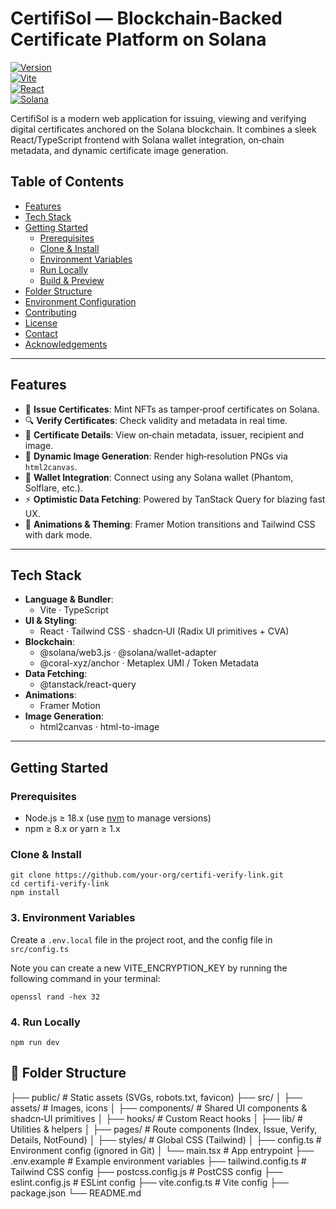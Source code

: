 # CertifiSol — Blockchain‑Backed Certificate Platform on Solana

[![Version](https://img.shields.io/badge/version-1.0.0-blue.svg)](https://github.com/your-org/certifi-verify-link)  
[![Vite](https://img.shields.io/badge/bundler-Vite-646cff)](https://vitejs.dev)  
[![React](https://img.shields.io/badge/framework-React-61dafb)](https://reactjs.org)  
[![Solana](https://img.shields.io/badge/blockchain-Solana-00FFA3)](https://solana.com)  

CertifiSol is a modern web application for issuing, viewing and verifying digital certificates anchored on the Solana blockchain. It combines a sleek React/TypeScript frontend with Solana wallet integration, on‑chain metadata, and dynamic certificate image generation.

## Table of Contents

- [Features](#features)   
- [Tech Stack](#tech-stack)  
- [Getting Started](#getting-started)  
  - [Prerequisites](#prerequisites)  
  - [Clone & Install](#clone--install)  
  - [Environment Variables](#environment-variables)  
  - [Run Locally](#run-locally)  
  - [Build & Preview](#build--preview)  
- [Folder Structure](#folder-structure)  
- [Environment Configuration](#environment-configuration)  
- [Contributing](#contributing)  
- [License](#license)  
- [Contact](#contact)  
- [Acknowledgements](#acknowledgements)  

---

## Features

- 🚀 **Issue Certificates**: Mint NFTs as tamper‑proof certificates on Solana.  
- 🔍 **Verify Certificates**: Check validity and metadata in real time.  
- 📄 **Certificate Details**: View on‑chain metadata, issuer, recipient and image.  
- 📸 **Dynamic Image Generation**: Render high‑resolution PNGs via `html2canvas`.  
- 🔑 **Wallet Integration**: Connect using any Solana wallet (Phantom, Solflare, etc.).  
- ⚡ **Optimistic Data Fetching**: Powered by TanStack Query for blazing fast UX.  
- 🎨 **Animations & Theming**: Framer Motion transitions and Tailwind CSS with dark mode.  

---

## Tech Stack

- **Language & Bundler**:  
  - Vite · TypeScript  
- **UI & Styling**:  
  - React · Tailwind CSS · shadcn‑UI (Radix UI primitives + CVA)  
- **Blockchain**:  
  - @solana/web3.js · @solana/wallet-adapter  
  - @coral-xyz/anchor · Metaplex UMI / Token Metadata  
- **Data Fetching**:  
  - @tanstack/react-query  
- **Animations**:  
  - Framer Motion  
- **Image Generation**:  
  - html2canvas · html-to-image  

---

## Getting Started

### Prerequisites

- Node.js ≥ 18.x (use [nvm](https://github.com/nvm-sh/nvm) to manage versions)  
- npm ≥ 8.x or yarn ≥ 1.x  

### Clone & Install
```
git clone https://github.com/your-org/certifi-verify-link.git
cd certifi-verify-link
npm install
```

### 3. Environment Variables

Create a `.env.local` file in the project root, and the config file in `src/config.ts`

Note you can create a new VITE_ENCRYPTION_KEY by running the following command in your terminal:
```
openssl rand -hex 32 
```

### 4. Run Locally

```
npm run dev
```

## 📁 Folder Structure

├── public/ # Static assets (SVGs, robots.txt, favicon)
├── src/
│ ├── assets/ # Images, icons
│ ├── components/ # Shared UI components & shadcn‑UI primitives
│ ├── hooks/ # Custom React hooks
│ ├── lib/ # Utilities & helpers
│ ├── pages/ # Route components (Index, Issue, Verify, Details, NotFound)
│ ├── styles/ # Global CSS (Tailwind)
│ ├── config.ts # Environment config (ignored in Git)
│ └── main.tsx # App entrypoint
├── .env.example # Example environment variables
├── tailwind.config.ts # Tailwind CSS config
├── postcss.config.js # PostCSS config
├── eslint.config.js # ESLint config
├── vite.config.ts # Vite config
├── package.json
└── README.md
